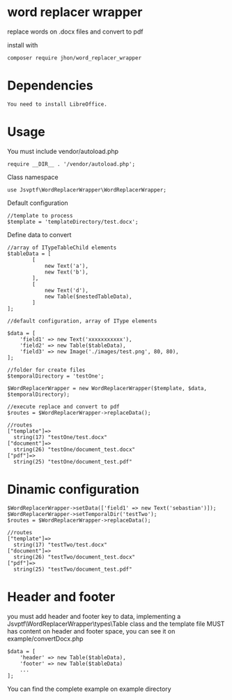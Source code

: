# word replacer wrapper

replace words on .docx files and convert to pdf


install with

    composer require jhon/word_replacer_wrapper

# Dependencies

    You need to install LibreOffice.

# Usage

You must include vendor/autoload.php

    require __DIR__ . '/vendor/autoload.php';

Class namespace

    use Jsvptf\WordReplacerWrapper\WordReplacerWrapper;

Default configuration

    //template to process
    $template = 'templateDirectory/test.docx';

Define data to convert
    
    //array of ITypeTableChild elements
    $tableData = [
            [
                new Text('a'),
                new Text('b'),
            ],
            [
                new Text('d'),
                new Table($nestedTableData),
            ]
    ];
    
    //default configuration, array of IType elements
     
    $data = [
        'field1' => new Text('xxxxxxxxxxx'),
        'field2' => new Table($tableData),
        'field3' => new Image('./images/test.png', 80, 80),
    ];

    //folder for create files
    $temporalDirectory = 'testOne';

    $WordReplacerWrapper = new WordReplacerWrapper($template, $data, $temporalDirectory);

    //execute replace and convert to pdf
    $routes = $WordReplacerWrapper->replaceData();

    //routes
    ["template"]=>
      string(17) "testOne/test.docx"
    ["document"]=>
      string(26) "testOne/document_test.docx"
    ["pdf"]=>
      string(25) "testOne/document_test.pdf"

# Dinamic configuration

    $WordReplacerWrapper->setData(['field1' => new Text('sebastian')]);
    $WordReplacerWrapper->setTemporalDir('testTwo');
    $routes = $WordReplacerWrapper->replaceData();

    //routes
    ["template"]=>
      string(17) "testTwo/test.docx"
    ["document"]=>
      string(26) "testTwo/document_test.docx"
    ["pdf"]=>
      string(25) "testTwo/document_test.pdf"
      
# Header and footer
you must add header and footer key to data, implementing a Jsvptf\WordReplacerWrapper\types\Table class and the template file MUST has content on header and footer space, you can see it on     example/convertDocx.php

    $data = [
        'header' => new Table($tableData),
        'footer' => new Table($tableData)
        ...
    ];
    

You can find the complete example on example directory
